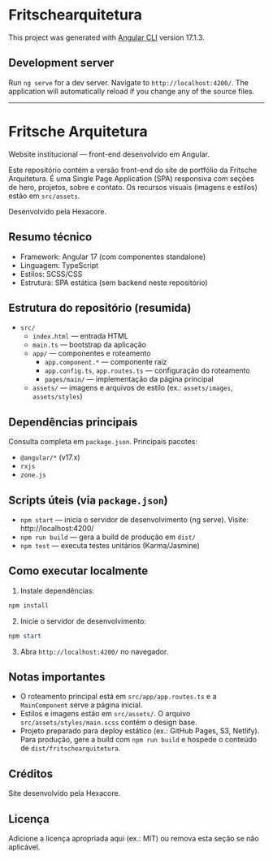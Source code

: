 # Fritschearquitetura

This project was generated with [Angular CLI](https://github.com/angular/angular-cli) version 17.1.3.

## Development server

Run `ng serve` for a dev server. Navigate to `http://localhost:4200/`. The application will automatically reload if you change any of the source files.

----

# Fritsche Arquitetura

Website institucional — front-end desenvolvido em Angular.

Este repositório contém a versão front-end do site de portfólio da Fritsche Arquitetura. É uma Single Page Application (SPA) responsiva com seções de hero, projetos, sobre e contato. Os recursos visuais (imagens e estilos) estão em `src/assets`.

Desenvolvido pela Hexacore.

## Resumo técnico

- Framework: Angular 17 (com componentes standalone)
- Linguagem: TypeScript
- Estilos: SCSS/CSS
- Estrutura: SPA estática (sem backend neste repositório)

## Estrutura do repositório (resumida)

- `src/`
  - `index.html` — entrada HTML
  - `main.ts` — bootstrap da aplicação
  - `app/` — componentes e roteamento
    - `app.component.*` — componente raiz
    - `app.config.ts`, `app.routes.ts` — configuração do roteamento
    - `pages/main/` — implementação da página principal
  - `assets/` — imagens e arquivos de estilo (ex.: `assets/images`, `assets/styles`)

## Dependências principais

Consulta completa em `package.json`. Principais pacotes:

- `@angular/*` (v17.x)
- `rxjs`
- `zone.js`

## Scripts úteis (via `package.json`)

- `npm start` — inicia o servidor de desenvolvimento (ng serve). Visite: http://localhost:4200/
- `npm run build` — gera a build de produção em `dist/`
- `npm test` — executa testes unitários (Karma/Jasmine)

## Como executar localmente

1. Instale dependências:

```powershell
npm install
```

2. Inicie o servidor de desenvolvimento:

```powershell
npm start
```

3. Abra `http://localhost:4200/` no navegador.

## Notas importantes

- O roteamento principal está em `src/app/app.routes.ts` e a `MainComponent` serve a página inicial.
- Estilos e imagens estão em `src/assets/`. O arquivo `src/assets/styles/main.scss` contém o design base.
- Projeto preparado para deploy estático (ex.: GitHub Pages, S3, Netlify). Para produção, gere a build com `npm run build` e hospede o conteúdo de `dist/fritschearquitetura`.

## Créditos

Site desenvolvido pela Hexacore.

## Licença

Adicione a licença apropriada aqui (ex.: MIT) ou remova esta seção se não aplicável.
